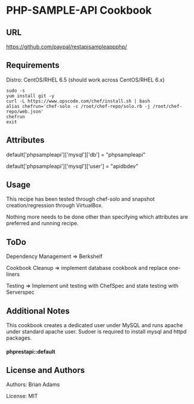 PHP-SAMPLE-API Cookbook
=======================

URL
--

https://github.com/paypal/rest­api­sample­app­php/

Requirements
------------
Distro: CentOS/RHEL 6.5 (should work across CentOS/RHEL 6.x)

    sudo -s
    yum install git -y
    curl -L https://www.opscode.com/chef/install.sh | bash
    alias chefrun='chef-solo -c /root/chef-repo/solo.rb -j /root/chef-repo/web.json'
    chefrun
    exit

Attributes
----------
default['phpsampleapi']['mysql']['db'] = "phpsampleapi"

default['phpsampleapi']['mysql']['user'] = "apidbdev"


Usage
-----

This recipe has been tested through chef-solo and snapshot creation/regression through VirtualBox. 

Nothing more needs to be done other than specifying which attributes are preferred and running recipe. 

ToDo
----

Dependency Management => Berkshelf 

Cookbook Cleanup => implement database cookbook and replace one-liners

Testing => Implement unit testing with ChefSpec and state testing with Serverspec 
 

Additional Notes
----------------

This cookbook creates a dedicated user under MySQL and runs apache under standard apache user. 
Sudoer is required to install mysql and httpd packages. 

#### phprestapi::default

License and Authors
-------------------

Authors: Brian Adams 

License: MIT 
